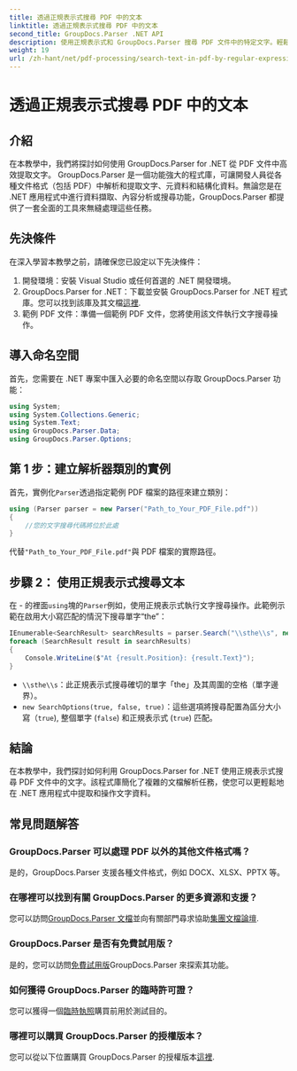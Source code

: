 ```yaml
---
title: 透過正規表示式搜尋 PDF 中的文本
linktitle: 透過正規表示式搜尋 PDF 中的文本
second_title: GroupDocs.Parser .NET API
description: 使用正規表示式和 GroupDocs.Parser 搜尋 PDF 文件中的特定文字。輕鬆擷取、分析和操作 PDF 文字。
weight: 19
url: /zh-hant/net/pdf-processing/search-text-in-pdf-by-regular-expression/
---
```


# 透過正規表示式搜尋 PDF 中的文本

## 介紹
在本教學中，我們將探討如何使用 GroupDocs.Parser for .NET 從 PDF 文件中高效提取文字。 GroupDocs.Parser 是一個功能強大的程式庫，可讓開發人員從各種文件格式（包括 PDF）中解析和提取文字、元資料和結構化資料。無論您是在 .NET 應用程式中進行資料擷取、內容分析或搜尋功能，GroupDocs.Parser 都提供了一套全面的工具來無縫處理這些任務。
## 先決條件
在深入學習本教學之前，請確保您已設定以下先決條件：
1. 開發環境：安裝 Visual Studio 或任何首選的 .NET 開發環境。
2.  GroupDocs.Parser for .NET：下載並安裝 GroupDocs.Parser for .NET 程式庫。您可以找到該庫及其文檔[這裡](https://releases.groupdocs.com/parser/net/).
3. 範例 PDF 文件：準備一個範例 PDF 文件，您將使用該文件執行文字搜尋操作。

## 導入命名空間
首先，您需要在 .NET 專案中匯入必要的命名空間以存取 GroupDocs.Parser 功能：
```csharp
using System;
using System.Collections.Generic;
using System.Text;
using GroupDocs.Parser.Data;
using GroupDocs.Parser.Options;
```
## 第 1 步：建立解析器類別的實例
首先，實例化`Parser`透過指定範例 PDF 檔案的路徑來建立類別：
```csharp
using (Parser parser = new Parser("Path_to_Your_PDF_File.pdf"))
{
    //您的文字搜尋代碼將位於此處
}
```
代替`"Path_to_Your_PDF_File.pdf"`與 PDF 檔案的實際路徑。
## 步驟 2： 使用正規表示式搜尋文本
在 - 的裡面`using`塊的`Parser`例如，使用正規表示式執行文字搜尋操作。此範例示範在啟用大小寫匹配的情況下搜尋單字“the”：
```csharp
IEnumerable<SearchResult> searchResults = parser.Search("\\sthe\\s", new SearchOptions(true, false, true));
foreach (SearchResult result in searchResults)
{
    Console.WriteLine($"At {result.Position}: {result.Text}");
}
```
- `\\sthe\\s`：此正規表示式搜尋確切的單字「the」及其周圍的空格（單字邊界）。
- `new SearchOptions(true, false, true)`：這些選項將搜尋配置為區分大小寫（`true`), 整個單字 (`false`) 和正規表示式 (`true`) 匹配。

## 結論
在本教學中，我們探討如何利用 GroupDocs.Parser for .NET 使用正規表示式搜尋 PDF 文件中的文字。該程式庫簡化了複雜的文檔解析任務，使您可以更輕鬆地在 .NET 應用程式中提取和操作文字資料。

## 常見問題解答
### GroupDocs.Parser 可以處理 PDF 以外的其他文件格式嗎？
是的，GroupDocs.Parser 支援各種文件格式，例如 DOCX、XLSX、PPTX 等。
### 在哪裡可以找到有關 GroupDocs.Parser 的更多資源和支援？
您可以訪問[GroupDocs.Parser 文檔](https://tutorials.groupdocs.com/parser/net/)並向有關部門尋求協助[集團文檔論壇](https://forum.groupdocs.com/c/parser/17).
### GroupDocs.Parser 是否有免費試用版？
是的，您可以訪問[免費試用版](https://releases.groupdocs.com/)GroupDocs.Parser 來探索其功能。
### 如何獲得 GroupDocs.Parser 的臨時許可證？
您可以獲得一個[臨時執照](https://purchase.groupdocs.com/temporary-license/)購買前用於測試目的。
### 哪裡可以購買 GroupDocs.Parser 的授權版本？
您可以從以下位置購買 GroupDocs.Parser 的授權版本[這裡](https://purchase.groupdocs.com/buy).